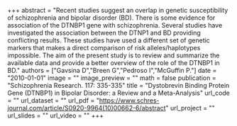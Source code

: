 +++
abstract = "Recent studies suggest an overlap in genetic susceptibility of schizophrenia and bipolar disorder (BD). There is some evidence for association of the DTNBP1 gene with schizophrenia. Several studies have investigated the association between the DTNP1 and BD providing conflicting results. These studies have used a different set of genetic markers that makes a direct comparison of risk alleles/haplotypes impossible. The aim of the present study is to review and summarize the available data and provide a better overview of the role of the DTNBP1 in BD."
authors = ["Gavsina D","Breen G","Pedroso I","McGuffin P."]
date = "2010-01-01"
image = ""
image_preview = ""
math = false
publication = "Schizophrenia Research. 117: 335-335"
title = "Dystobrevin Binding Protein Gene (DTNBP1) in Bipolar Disorder: a Review and a Meta-Analysis"
url_code = ""
url_dataset = ""
url_pdf = "https://www.schres-journal.com/article/S0920-9964(10)00662-6/abstract"
url_project = ""
url_slides = ""
url_video = ""
+++

